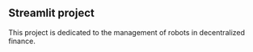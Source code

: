 ## Streamlit project 


This project is dedicated to the management of robots in decentralized finance. 




